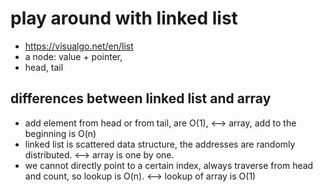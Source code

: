 # play around with linked list
- https://visualgo.net/en/list
- a node: value + pointer, 
- head, tail

## differences between linked list and array
- add element from head or from tail, are O(1),  <--> array, add to the beginning is O(n)
- linked list is scattered data structure, the addresses are randomly distributed. <--> array is one by one.
- we cannot directly point to a certain index, always traverse from head and count, so lookup is O(n). <--> lookup of array is O(1)

